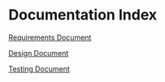 # Documentation Index

[Requirements Document](./documentation/FILENAMEHERE.pdf)

[Design Document](./documentation/FILENAMEHERE.pdf)

[Testing Document](./documentation/FILENAMEHERE.pdf)
